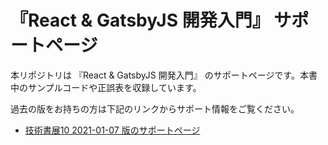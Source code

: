 # 『React & GatsbyJS 開発入門』 サポートページ

本リポジトリは 『React & GatsbyJS 開発入門』 のサポートページです。本書中のサンプルコードや正誤表を収録しています。

過去の版をお持ちの方は下記のリンクからサポート情報をご覧ください。

- [技術書展10 2021-01-07 版のサポートページ](https://github.com/mottox2/react-gatsby-book/tree/2021-01-07)
